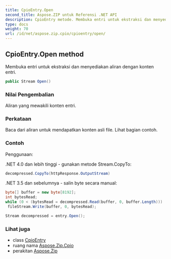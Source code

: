 ```yaml
---
title: CpioEntry.Open
second_title: Aspose.ZIP untuk Referensi .NET API
description: CpioEntry metode. Membuka entri untuk ekstraksi dan menyediakan aliran dengan konten entri.
type: docs
weight: 70
url: /id/net/aspose.zip.cpio/cpioentry/open/
---
```

## CpioEntry.Open method

Membuka entri untuk ekstraksi dan menyediakan aliran dengan konten entri.

```csharp
public Stream Open()
```

### Nilai Pengembalian

Aliran yang mewakili konten entri.

### Perkataan

Baca dari aliran untuk mendapatkan konten asli file. Lihat bagian contoh.

### Contoh

Penggunaan:

.NET 4.0 dan lebih tinggi - gunakan metode Stream.CopyTo:

```csharp
decompressed.CopyTo(httpResponse.OutputStream)
```

.NET 3.5 dan sebelumnya - salin byte secara manual:

```csharp
byte[] buffer = new byte[8192];
int bytesRead;
while (0 < (bytesRead = decompressed.Read(buffer, 0, buffer.Length)))
 fileStream.Write(buffer, 0, bytesRead);
```

```csharp
Stream decompressed = entry.Open();
```

### Lihat juga

* class [CpioEntry](../)
* ruang nama [Aspose.Zip.Cpio](../../cpioentry/)
* perakitan [Aspose.Zip](../../../)


